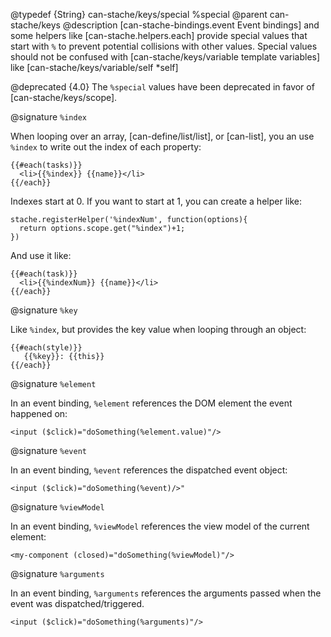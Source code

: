 @typedef {String} can-stache/keys/special %special
@parent can-stache/keys
@description [can-stache-bindings.event Event bindings] and some helpers like [can-stache.helpers.each]
provide special values that start with `%` to prevent potential collisions with
other values. Special values should not be confused with [can-stache/keys/variable template variables] like [can-stache/keys/variable/self *self]

@deprecated {4.0} The `%special` values have been deprecated in favor of [can-stache/keys/scope].

@signature `%index`

When looping over an array, [can-define/list/list], or [can-list], you an use `%index` to write out the index of each property:

    {{#each(tasks)}}
      <li>{{%index}} {{name}}</li>
    {{/each}}

Indexes start at 0.  If you want to start at 1, you can create a helper like:

    stache.registerHelper('%indexNum', function(options){
      return options.scope.get("%index")+1;
    })

And use it like:

    {{#each(task)}}
      <li>{{%indexNum}} {{name}}</li>
    {{/each}}

@signature `%key`

Like `%index`, but provides the key value when looping through an object:

```
{{#each(style)}}
   {{%key}}: {{this}}
{{/each}}
```


@signature `%element`

In an event binding, `%element` references the DOM element the event happened on:

```
<input ($click)="doSomething(%element.value)"/>
```

@signature `%event`

In an event binding, `%event` references the dispatched event object:

```
<input ($click)="doSomething(%event)/>"
```

@signature `%viewModel`

In an event binding, `%viewModel` references the view model of the current element:

```
<my-component (closed)="doSomething(%viewModel)"/>
```

@signature `%arguments`

In an event binding, `%arguments` references the arguments passed when the event was dispatched/triggered.

```
<input ($click)="doSomething(%arguments)"/>
```
